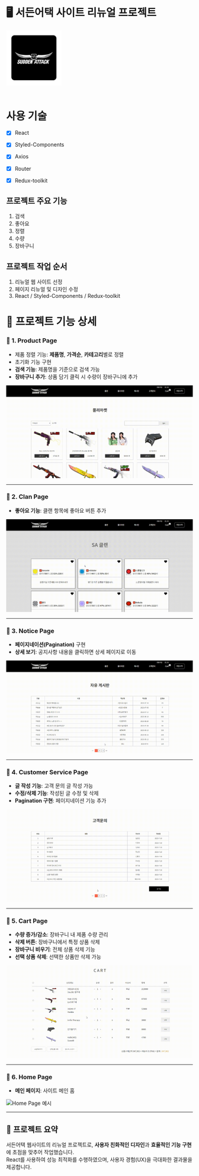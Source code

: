 # 🖥️ 서든어택 사이트 리뉴얼 프로젝트

<a href="" target="_blank">
<img src="./public/images/logo2.jpg" width="150px" >
</a>

<br>
<br>


# 사용 기술  

- [x] React
- [X] Styled-Components
- [X] Axios 
- [X] Router 
- [X] Redux-toolkit


## 프로젝트 주요 기능
1. 검색
2. 좋아요
3. 정렬
4. 수량
5. 장바구니


## 프로젝트 작업 순서
1. 리뉴얼 웹 사이트 선정
2. 페이지 리뉴얼 및 디자인 수정
3. React  / Styled-Components / Redux-toolkit



# 📄 프로젝트 기능 상세

### 🌟 1. Product Page
- 제품 정렬 기능: **제품명**, **가격순**, **카테고리**별로 정렬  
- 초기화 기능 구현  
- **검색 기능**: 제품명을 기준으로 검색 가능  
- **장바구니 추가**: 상품 담기 클릭 시 수량이 장바구니에 추가  
<img src="./public/images/product.gif" alt="Product Page 예시">

---

### 🌟 2. Clan Page
- **좋아요 기능**: 클랜 항목에 좋아요 버튼 추가  
<img src="./public/images/clan.gif" alt="Clan Page 예시">

---

### 🌟 3. Notice Page
- **페이지네이션(Pagination)** 구현  
- **상세 보기**: 공지사항 내용을 클릭하면 상세 페이지로 이동  
<img src="./public/images/notice.gif" alt="Notice Page 예시">

---

### 🌟 4. Customer Service Page
- **글 작성 기능**: 고객 문의 글 작성 가능  
- **수정/삭제 기능**: 작성된 글 수정 및 삭제  
- **Pagination 구현**: 페이지네이션 기능 추가  
<img src="./public/images/customer.gif" alt="Customer Service Page 예시">

---

### 🌟 5. Cart Page
- **수량 증가/감소**: 장바구니 내 제품 수량 관리  
- **삭제 버튼**: 장바구니에서 특정 상품 삭제  
- **장바구니 비우기**: 전체 상품 삭제 기능  
- **선택 상품 삭제**: 선택한 상품만 삭제 가능  
<img src="./public/images/cart.gif" alt="Cart Page 예시">

---

### 🌟 6. Home Page
- **메인 페이지**: 사이트 메인 홈  
<img src="./public/images/home.gif" alt="Home Page 예시">

---

## 🎨 프로젝트 요약  
서든어택 웹사이트의 리뉴얼 프로젝트로, **사용자 친화적인 디자인**과 **효율적인 기능 구현**에 초점을 맞추어 작업했습니다.  
React를 사용하여 성능 최적화를 수행하였으며, 사용자 경험(UX)을 극대화한 결과물을 제공합니다.
